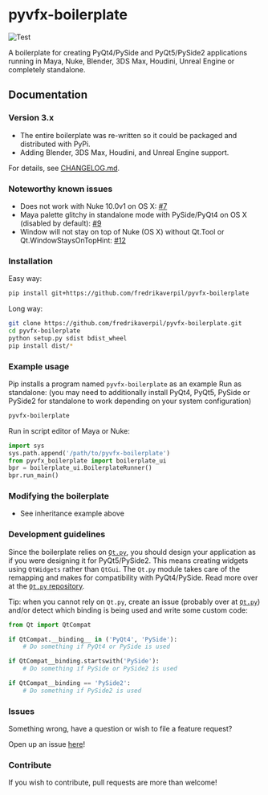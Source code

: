 # pyvfx-boilerplate

![Test](https://github.com/fredrikaverpil/pyvfx-boilerplate/workflows/Test/badge.svg)

A boilerplate for creating PyQt4/PySide and PyQt5/PySide2 applications running in Maya, Nuke, Blender, 3DS Max, Houdini, Unreal Engine or completely standalone.

## Documentation

### Version 3.x

- The entire boilerplate was re-written so it could be packaged and distributed with PyPi.
- Adding Blender, 3DS Max, Houdini, and Unreal Engine support.

For details, see [CHANGELOG.md](CHANGELOG.md).

### Noteworthy known issues

- Does not work with Nuke 10.0v1 on OS X: [#7](https://github.com/fredrikaverpil/pyvfx-boilerplate/issues/7)
- Maya palette glitchy in standalone mode with PySide/PyQt4 on OS X (disabled by default): [#9](https://github.com/fredrikaverpil/pyvfx-boilerplate/issues/9)
- Window will not stay on top of Nuke (OS X) without Qt.Tool or Qt.WindowStaysOnTopHint: [#12](https://github.com/fredrikaverpil/pyvfx-boilerplate/issues/12)
### Installation

Easy way:

```bash
pip install git+https://github.com/fredrikaverpil/pyvfx-boilerplate
```

Long way:

```bash
git clone https://github.com/fredrikaverpil/pyvfx-boilerplate.git
cd pyvfx-boilerplate
python setup.py sdist bdist_wheel
pip install dist/*
```

### Example usage

Pip installs a program named `pyvfx-boilerplate` as an example Run as standalone:
(you may need to additionally install PyQt4, PyQt5, PySide or PySide2 for standalone to work depending on your system configuration)

```bash
pyvfx-boilerplate
```

Run in script editor of Maya or Nuke:

```python
import sys
sys.path.append('/path/to/pyvfx-boilerplate')
from pyvfx_boilerplate import boilerplate_ui
bpr = boilerplate_ui.BoilerplateRunner()
bpr.run_main()
```

### Modifying the boilerplate

- See inheritance example above

### Development guidelines

Since the boilerplate relies on [`Qt.py`](https://github.com/mottosso/Qt.py), you should design your application as if you were designing it for PyQt5/PySide2. This means creating widgets using `QtWidgets` rather than `QtGui`. The `Qt.py` module takes care of the remapping and makes for compatibility with PyQt4/PySide. Read more over at the [`Qt.py` repository](https://github.com/mottosso/Qt.py).

Tip: when you cannot rely on `Qt.py`, create an issue (probably over at [`Qt.py`](https://github.com/mottosso/Qt.py)) and/or detect which binding is being used and write some custom code:

```python
from Qt import QtCompat

if QtCompat.__binding__ in ('PyQt4', 'PySide'):
    # Do something if PyQt4 or PySide is used

if QtCompat__binding.startswith('PySide'):
    # Do something if PySide or PySide2 is used

if QtCompat__binding == 'PySide2':
    # Do something if PySide2 is used
```

### Issues

Something wrong, have a question or wish to file a feature request?

Open up an issue [here](https://github.com/fredrikaverpil/pyvfx-boilerplate/issues)!

### Contribute

If you wish to contribute, pull requests are more than welcome!
